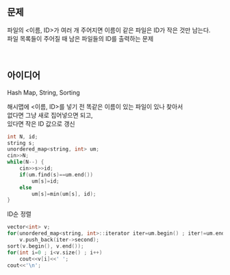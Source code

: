## 문제
파일의 <이름, ID>가 여러 개 주어지면 이름이 같은 파일은 ID가 작은 것만 남는다.  
파일 목록들이 주어질 때 남은 파일들의 ID를 출력하는 문제

<br/>

## 아이디어
Hash Map, String, Sorting

해시맵에 <이름, ID>를 넣기 전 똑같은 이름이 있는 파일이 있나 찾아서  
없다면 그냥 새로 집어넣으면 되고,  
있다면 작은 ID 값으로 갱신
```cpp
int N, id;
string s;
unordered_map<string, int> um;
cin>>N;
while(N--) {
	cin>>s>>id;
	if(um.find(s)==um.end())
		um[s]=id;
	else
		um[s]=min(um[s], id);
}
```
ID순 정렬
```cpp
vector<int> v;
for(unordered_map<string, int>::iterator iter=um.begin() ; iter!=um.end() ; iter++)
	v.push_back(iter->second);
sort(v.begin(), v.end());
for(int i=0 ; i<v.size() ; i++)
	cout<<v[i]<<' ';
cout<<'\n';
```